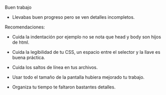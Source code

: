 Buen trabajo

- Llevabas buen progreso pero se ven detalles incompletos.

Recomendaciones:

- Cuida la indentación por ejemplo no se nota que head y body son hijos de html.

- Cuida la legibilidad de tu CSS, un espacio entre el selector y la llave es buena práctica.

- Cuida los saltos de línea en tus archivos.

- Usar todo el tamaño de la pantalla hubiera mejorado tu trabajo.

- Organiza tu tiempo te faltaron bastantes detalles.
